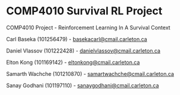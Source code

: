 # COMP4010 Survival RL Project
COMP4010 Project - Reinforcement Learning In A Survival Context

Carl Baseka (101256479) - basekacarl@cmail.carleton.ca

Daniel Vlassov (101222428) - danielvlassov@cmail.carleton.ca

Elton Kong (101169142) - eltonkong@cmail.carleton.ca

Samarth Wachche (101210870) - samartwachche@cmail.carleton.ca

Sanay Godhani (101197110) - sanaygodhani@cmail.carleton.ca
